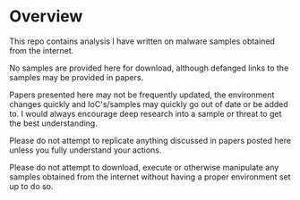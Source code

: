 # Overview

This repo contains analysis I have written on malware samples obtained from the internet.

No samples are provided here for download, although defanged links to the samples may be provided in papers.

Papers presented here may not be frequently updated, the environment changes quickly and IoC's/samples may quickly go out of date or be added to. I would always encourage deep research into a sample or threat to get the best understanding.

Please do not attempt to replicate anything discussed in papers posted here unless you fully understand your actions.

Please do not attempt to download, execute or otherwise manipulate any samples obtained from the internet without having a proper environment set up to do so.
